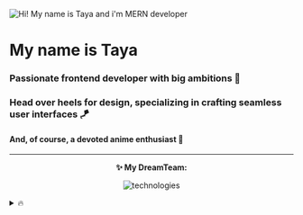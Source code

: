 ![Hi! My name is Taya and i'm MERN developer](https://i.imgur.com/eZjJQCx.png)

# My name is Taya 
### Passionate frontend developer with big ambitions 🚀
### Head over heels for design, specializing in crafting seamless user interfaces 🪁
#### And, of course, a devoted anime enthusiast 🩵

____________

<div align="center">

**✨ My DreamTeam:**

![technologies](https://skillicons.dev/icons?i=js,html,css,mongo,bootstrap,express,figma,git,nodejs,postman,react,sass,ts,vscode,flutter&perline=3)

</div>

<details>
  <summary> 🔥 </summary>
  _Pretty enough for OnlyFans, but too smart, that's why I'm here🤭_

</details>


